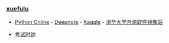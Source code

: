 ### **[xuefulu](http://xuefulu.com/)**

+ [Python Online](https://lightly.teamcode.com/login) - [Deepnote](https://deepnote.com/sign-in) - [Kaggle](https://www.kaggle.com/) - [清华大学开源软件镜像站](https://mirrors.tuna.tsinghua.edu.cn/)

+ [考试时钟](http://508cst.gcu.edu.cn/clock/)
